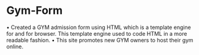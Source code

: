 # Gym-Form
• Created a GYM admission form using HTML which is a template engine for and for browser. This template engine used to code HTML in a more readable fashion. • This site promotes new GYM owners to host their gym online.
